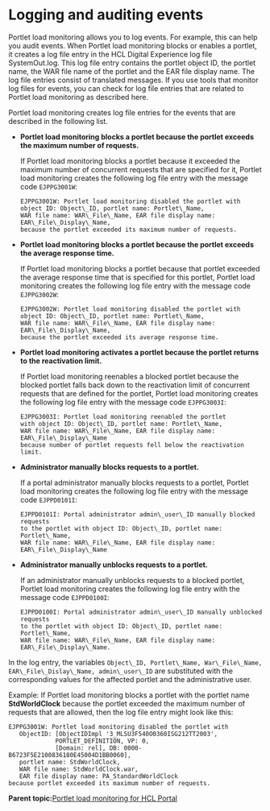 # Logging and auditing events 

Portlet load monitoring allows you to log events. For example, this can help you audit events. When Portlet load monitoring blocks or enables a portlet, it creates a log file entry in the HCL Digital Experience log file SystemOut.log. This log file entry contains the portlet object ID, the portlet name, the WAR file name of the portlet and the EAR file display name. The log file entries consist of translated messages. If you use tools that monitor log files for events, you can check for log file entries that are related to Portlet load monitoring as described here.

Portlet load monitoring creates log file entries for the events that are described in the following list.

-   **Portlet load monitoring blocks a portlet because the portlet exceeds the maximum number of requests.**

    If Portlet load monitoring blocks a portlet because it exceeded the maximum number of concurrent requests that are specified for it, Portlet load monitoring creates the following log file entry with the message code `EJPPG3001W`:

    ```
    EJPPG3001W: Portlet load monitoring disabled the portlet with 
    object ID: Object\_ID, portlet name: Portlet\_Name, 
    WAR file name: WAR\_File\_Name, EAR file display name: EAR\_File\_Display\_Name, 
    because the portlet exceeded its maximum number of requests.
    ```

-   **Portlet load monitoring blocks a portlet because the portlet exceeds the average response time.**

    If Portlet load monitoring blocks a portlet because that portlet exceeded the average response time that is specified for this portlet, Portlet load monitoring creates the following log file entry with the message code `EJPPG3002W`:

    ```
    EJPPG3002W: Portlet load monitoring disabled the portlet with 
    object ID: Object\_ID, portlet name: Portlet\_Name, 
    WAR file name: WAR\_File\_Name, EAR file display name: EAR\_File\_Display\_Name, 
    because the portlet exceeded its average response time.
    ```

-   **Portlet load monitoring activates a portlet because the portlet returns to the reactivation limit.**

    If Portlet load monitoring reenables a blocked portlet because the blocked portlet falls back down to the reactivation limit of concurrent requests that are defined for the portlet, Portlet load monitoring creates the following log file entry with the message code `EJPPG3003I`:

    ```
    EJPPG3003I: Portlet load monitoring reenabled the portlet 
    with object ID: Object\_ID, portlet name: Portlet\_Name, 
    WAR file name: WAR\_File\_Name, EAR file display name: EAR\_File\_Display\_Name 
    because number of portlet requests fell below the reactivation limit.
    ```

-   **Administrator manually blocks requests to a portlet.**

    If a portal administrator manually blocks requests to a portlet, Portlet load monitoring creates the following log file entry with the message code `EJPPD0101I`:

    ```
    EJPPD0101I: Portal administrator admin\_user\_ID manually blocked requests 
    to the portlet with object ID: Object\_ID, portlet name: Portlet\_Name, 
    WAR file name: WAR\_File\_Name, EAR file display name: EAR\_File\_Display\_Name
    
    ```

-   **Administrator manually unblocks requests to a portlet.**

    If an administrator manually unblocks requests to a blocked portlet, Portlet load monitoring creates the following log file entry with the message code `EJPPD0100I`:

    ```
    EJPPD0100I: Portal administrator admin\_user\_ID manually unblocked requests 
    to the portlet with object ID: Object\_ID, portlet name: Portlet\_Name, 
    WAR file name: WAR\_File\_Name, EAR file display name: EAR\_File\_Display\_Name.
    
    ```


In the log entry, the variables `Object\_ID, Portlet\_Name, War\_File\_Name, EAR\_File\_Dislay\_Name, admin\_user\_ID` are substituted with the corresponding values for the affected portlet and the administrative user.

Example: If Portlet load monitoring blocks a portlet with the portlet name **StdWorldClock** because the portlet exceeded the maximum number of requests that are allowed, then the log file entry might look like this:

```
EJPPG3001W: Portlet load monitoring disabled the portlet with 
   ObjectID: [ObjectIDImpl '3_MLSU3F540O0360ISG212TT2003', 
             PORTLET_DEFINITION, VP: 0, 
             [Domain: rel], DB: 0000-B6723F5E2100836180E45004D1BB0060], 
   portlet name: StdWorldClock, 
   WAR file name: StdWorldClock.war, 
   EAR file display name: PA_StandardWorldClock 
because portlet exceeded its maximum number of requests.
```

**Parent topic:**[Portlet load monitoring for HCL Portal ](../dev-portlet/plmc.md)

